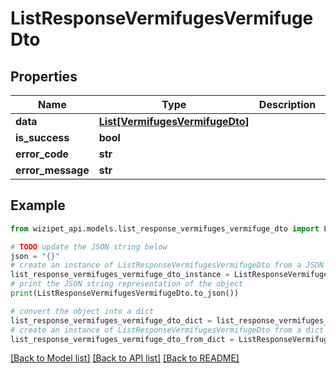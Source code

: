# ListResponseVermifugesVermifugeDto


## Properties

Name | Type | Description | Notes
------------ | ------------- | ------------- | -------------
**data** | [**List[VermifugesVermifugeDto]**](VermifugesVermifugeDto.md) |  | [optional] 
**is_success** | **bool** |  | [optional] 
**error_code** | **str** |  | [optional] 
**error_message** | **str** |  | [optional] 

## Example

```python
from wizipet_api.models.list_response_vermifuges_vermifuge_dto import ListResponseVermifugesVermifugeDto

# TODO update the JSON string below
json = "{}"
# create an instance of ListResponseVermifugesVermifugeDto from a JSON string
list_response_vermifuges_vermifuge_dto_instance = ListResponseVermifugesVermifugeDto.from_json(json)
# print the JSON string representation of the object
print(ListResponseVermifugesVermifugeDto.to_json())

# convert the object into a dict
list_response_vermifuges_vermifuge_dto_dict = list_response_vermifuges_vermifuge_dto_instance.to_dict()
# create an instance of ListResponseVermifugesVermifugeDto from a dict
list_response_vermifuges_vermifuge_dto_from_dict = ListResponseVermifugesVermifugeDto.from_dict(list_response_vermifuges_vermifuge_dto_dict)
```
[[Back to Model list]](../README.md#documentation-for-models) [[Back to API list]](../README.md#documentation-for-api-endpoints) [[Back to README]](../README.md)



